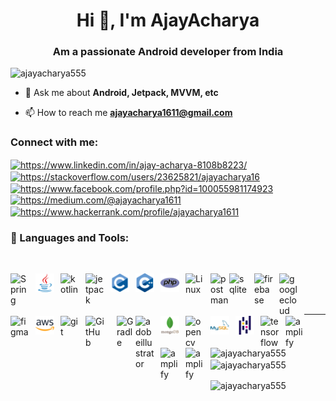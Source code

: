 <h1 align="center">Hi 👋, I'm AjayAcharya</h1>
<h3 align="center">Am a passionate Android developer from India</h3>

<p align="left"> <img src="https://komarev.com/ghpvc/?username=ajayacharya555&label=Profile%20views&color=0e75b6&style=flat" alt="ajayacharya555" /> </p>

- 💬 Ask me about **Android, Jetpack, MVVM, etc**

- 📫 How to reach me **ajayacharya1611@gmail.com**<br>

<h3 align="left">Connect with me:</h3>
<p align="left">
<a href="https://linkedin.com/in/https://www.linkedin.com/in/ajay-acharya-8108b8223/" target="blank"><img align="center" src="https://raw.githubusercontent.com/rahuldkjain/github-profile-readme-generator/master/src/images/icons/Social/linked-in-alt.svg" alt="https://www.linkedin.com/in/ajay-acharya-8108b8223/" height="30" width="40" /></a>
<a href="https://stackoverflow.com/users/https://stackoverflow.com/users/23625821/ajayacharya16" target="blank"><img align="center" src="https://raw.githubusercontent.com/rahuldkjain/github-profile-readme-generator/master/src/images/icons/Social/stack-overflow.svg" alt="https://stackoverflow.com/users/23625821/ajayacharya16" height="30" width="40" /></a>
<a href="https://fb.com/https://www.facebook.com/profile.php?id=100055981174923" target="blank"><img align="center" src="https://raw.githubusercontent.com/rahuldkjain/github-profile-readme-generator/master/src/images/icons/Social/facebook.svg" alt="https://www.facebook.com/profile.php?id=100055981174923" height="30" width="40" /></a>
<a href="https://medium.com/https://medium.com/@ajayacharya1611" target="blank"><img align="center" src="https://raw.githubusercontent.com/rahuldkjain/github-profile-readme-generator/master/src/images/icons/Social/medium.svg" alt="https://medium.com/@ajayacharya1611" height="30" width="40" /></a>
<a href="https://www.hackerrank.com/https://www.hackerrank.com/profile/ajayacharya1611" target="blank"><img align="center" src="https://raw.githubusercontent.com/rahuldkjain/github-profile-readme-generator/master/src/images/icons/Social/hackerrank.svg" alt="https://www.hackerrank.com/profile/ajayacharya1611" height="30" width="40" /></a>
</p>

<h3 align="left">🧰 Languages and Tools:</h3><br>
<p align="left"> 

<img align="left" alt="Spring" width="30px" style="padding-right:10px;" src="https://wikiwandv2-19431.kxcdn.com/_next/image?url=https://upload.wikimedia.org/wikipedia/commons/thumb/5/55/Android_Studio_Logo_%25282023%2529.svg/640px-Android_Studio_Logo_%25282023%2529.svg.png&w=640&q=50" />
<img align="left" alt="Java" width="30px" style="padding-right:10px;" src="https://raw.githubusercontent.com/devicons/devicon/master/icons/java/java-original.svg"/>
<img align="left" alt="kotlin" width="30px" style="padding-right:10px;" src="https://www.vectorlogo.zone/logos/kotlinlang/kotlinlang-icon.svg" />
<img align="left" alt="jetpack"  width="30px" style="padding-right:10px;" src="https://tabris.com/wp-content/uploads/2021/06/jetpack-compose-icon_RGB.png" />
<img align="left" alt="C" width="30px" style="padding-right:10px;" src="https://raw.githubusercontent.com/devicons/devicon/master/icons/c/c-original.svg" />
<img align="left" alt="C++" width="30px" style="padding-right:10px;" src="https://raw.githubusercontent.com/devicons/devicon/master/icons/cplusplus/cplusplus-original.svg" />
<img align="left" alt="C++" width="30px" style="padding-right:10px;" src="https://raw.githubusercontent.com/devicons/devicon/master/icons/php/php-original.svg" />
<img align="left" alt="Linux" width="30px" style="padding-right:10px;" src="https://cdn.jsdelivr.net/gh/devicons/devicon/icons/linux/linux-original.svg" />
<img align="left" alt="postman" width="30px" style="padding-right:10px,padding-top:10px;" src="https://www.vectorlogo.zone/logos/getpostman/getpostman-icon.svg" />
<img align="left" alt="sqlite" width="30px" style="padding-right:10px;" src="https://www.vectorlogo.zone/logos/sqlite/sqlite-icon.svg" />
<img align="left" alt="firebase" width="30px" style="padding-right:10px;" src="https://www.vectorlogo.zone/logos/firebase/firebase-icon.svg" />
<img align="left" alt="googlecloud" width="30px" style="padding-right:10px;" src="https://www.vectorlogo.zone/logos/google_cloud/google_cloud-icon.svg" />
<img align="left" alt="figma" width="30px" style="padding-right:10px;" src="https://www.vectorlogo.zone/logos/figma/figma-icon.svg" />

<img align="left" alt="amazonaws" width="30px" style="padding-right:10px;" src="https://raw.githubusercontent.com/devicons/devicon/master/icons/amazonwebservices/amazonwebservices-original-wordmark.svg" />
<img align="left" alt="git" width="30px" style="padding-right:10px;" src="https://www.vectorlogo.zone/logos/git-scm/git-scm-icon.svg" />
<img align="left" alt="GitHub" width="30px" style="padding-right:10px;" src="https://cdn4.iconfinder.com/data/icons/iconsimple-logotypes/512/github-512.png" />
<img align="left" alt="Gradle" width="30px" style="padding-left:10px;" src="https://static-00.iconduck.com/assets.00/gradle-plain-icon-512x415-su5dg0ev.png" />
<img align="left" alt="adobeillustrator" width="30px" style="padding-right:10px;" src="https://www.vectorlogo.zone/logos/adobe_illustrator/adobe_illustrator-icon.svg" />
<img align="left" alt="mangodb" width="30px" style="padding-right:10px;" src="https://raw.githubusercontent.com/devicons/devicon/master/icons/mongodb/mongodb-original-wordmark.svg" />
<img align="left" alt="opencv" width="30px" style="padding-right:10px;" src="https://www.vectorlogo.zone/logos/opencv/opencv-icon.svg" /><br><br>
<img align="left" alt="mysql" width="30px" style="padding-right:10px;" src="https://raw.githubusercontent.com/devicons/devicon/master/icons/mysql/mysql-original-wordmark.svg" />

<img align="left" alt="pandas" width="30px" style="padding-right:10px;" src="https://raw.githubusercontent.com/devicons/devicon/2ae2a900d2f041da66e950e4d48052658d850630/icons/pandas/pandas-original.svg" />
<img align="left" alt="tensorflow" width="30px" style="padding-right:10px;" src="https://www.vectorlogo.zone/logos/tensorflow/tensorflow-icon.svg" />
<img align="left" alt="amplify" width="30px" style="padding-right:10px;" src="https://docs.amplify.aws/assets/logo-dark.svg" />
<img align="left" alt="amplify" width="30px" style="padding-right:10px;" src="https://whatthelogo.com/storage/logos/adobe-xd-270211.png" />
<img align="left" alt="amplify" width="30px" style="padding-right:10px;" src="https://upload.wikimedia.org/wikipedia/commons/thumb/a/af/Adobe_Photoshop_CC_icon.svg/512px-Adobe_Photoshop_CC_icon.svg.png?20200616073617" />


<br />
<p>
  <hr>
</p>


<p><img align="left" src="https://github-readme-stats.vercel.app/api/top-langs?username=ajayacharya555&theme=codeSTACKr&show_icons=true&locale=en&layout=compact" alt="ajayacharya555" /></p>

<p>&nbsp;<img align="center" src="https://github-readme-stats.vercel.app/api?username=ajayacharya555&theme=codeSTACKr&show_icons=true&locale=en" alt="ajayacharya555" /></p>

<p><img align="center" src="https://github-readme-streak-stats.herokuapp.com/?user=ajayacharya555&theme=codeSTACKr&" alt="ajayacharya555" /></p>
